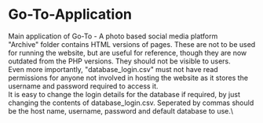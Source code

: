 # Go-To-Application
Main application of Go-To - A photo based social media platform\
"Archive" folder contains HTML versions of pages. These are not to be used for running the website, but are useful for reference, though they are now outdated from the PHP versions. They should not be visible to users.\
Even more importantly, "database_login.csv" must not have read permissions for anyone not involved in hosting the website as it stores the username and password required to access it.\
It is easy to change the login details for the database if required, by just changing the contents of database_login.csv. Seperated by commas should be the host name, username, password and default database to use.\